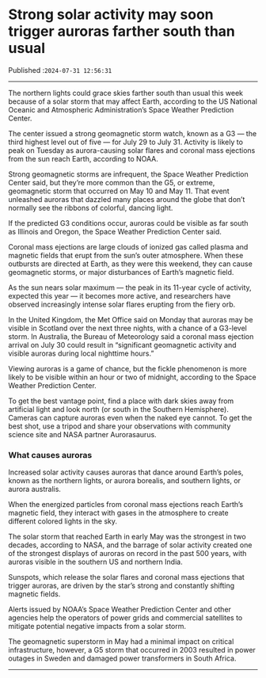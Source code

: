 # Strong solar activity may soon trigger auroras farther south than usual

Published :`2024-07-31 12:56:31`

---

The northern lights could grace skies farther south than usual this week because of a solar storm that may affect Earth, according to the US National Oceanic and Atmospheric Administration’s Space Weather Prediction Center.

The center issued a strong geomagnetic storm watch, known as a G3 — the third highest level out of five — for July 29 to July 31. Activity is likely to peak on Tuesday as aurora-causing solar flares and coronal mass ejections from the sun reach Earth, according to NOAA.

Strong geomagnetic storms are infrequent, the Space Weather Prediction Center said, but they’re more common than the G5, or extreme, geomagnetic storm that occurred on May 10 and May 11. That event unleashed auroras that dazzled many places around the globe that don’t normally see the ribbons of colorful, dancing light.

If the predicted G3 conditions occur, auroras could be visible as far south as Illinois and Oregon, the Space Weather Prediction Center said.

Coronal mass ejections are large clouds of ionized gas called plasma and magnetic fields that erupt from the sun’s outer atmosphere. When these outbursts are directed at Earth, as they were this weekend, they can cause geomagnetic storms, or major disturbances of Earth’s magnetic field.

As the sun nears solar maximum — the peak in its 11-year cycle of activity, expected this year — it becomes more active, and researchers have observed increasingly intense solar flares erupting from the fiery orb.

In the United Kingdom, the Met Office said on Monday that auroras may be visible in Scotland over the next three nights, with a chance of a G3-level storm. In Australia, the Bureau of Meteorology said a coronal mass ejection arrival on July 30 could result in “significant geomagnetic activity and visible auroras during local nighttime hours.”

Viewing auroras is a game of chance, but the fickle phenomenon is more likely to be visible within an hour or two of midnight, according to the Space Weather Prediction Center.

To get the best vantage point, find a place with dark skies away from artificial light and look north (or south in the Southern Hemisphere). Cameras can capture auroras even when the naked eye cannot. To get the best shot, use a tripod and share your observations with community science site and NASA partner Aurorasaurus.

### What causes auroras

Increased solar activity causes auroras that dance around Earth’s poles, known as the northern lights, or aurora borealis, and southern lights, or aurora australis.

When the energized particles from coronal mass ejections reach Earth’s magnetic field, they interact with gases in the atmosphere to create different colored lights in the sky.

The solar storm that reached Earth in early May was the strongest in two decades, according to NASA, and the barrage of solar activity created one of the strongest displays of auroras on record in the past 500 years, with auroras visible in the southern US and northern India.

Sunspots, which release the solar flares and coronal mass ejections that trigger auroras, are driven by the star’s strong and constantly shifting magnetic fields.

Alerts issued by NOAA’s Space Weather Prediction Center and other agencies help the operators of power grids and commercial satellites to mitigate potential negative impacts from a solar storm.

The geomagnetic superstorm in May had a minimal impact on critical infrastructure, however, a G5 storm that occurred in 2003 resulted in power outages in Sweden and damaged power transformers in South Africa.

---

